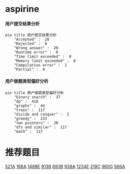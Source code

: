 # aspirine

<!-- tabs:start -->



#### **用户提交结果分析**

```mermaid
pie title 用户提交结果分析
    "Accepted" :  28
    "Rejected" :  0
    "Wrong answer" :  20
    "Runtime error" :  0
    "Time limit exceeded" :  0
    "Memory limit exceeded" :  0
    "Compilation error" :  1
    "Partial" :  0
```

#### **用户做题类型偏好分析**

```mermaid
pie title 用户做题类型偏好分析
    "binary search" :  37
    "dp" :  418
    "graphs" :  44
    "trees" :  117
    "divide and conquer" :  2
    "greedy" :  233
    "two pointers" :  20
    "dfs and similar" :  117
    "math" :  117
```



<!-- tabs:end -->
# 推荐题目
[521A](https://codeforces.com/contest/521/problem/A)
[166A](https://codeforces.com/contest/166/problem/A)
[1488E](https://codeforces.com/contest/1488/problem/E)
[913B](https://codeforces.com/contest/913/problem/B)
[893B](https://codeforces.com/contest/893/problem/B)
[938A](https://codeforces.com/contest/938/problem/A)
[1234E](https://codeforces.com/contest/1234/problem/E)
[219C](https://codeforces.com/contest/219/problem/C)
[960G](https://codeforces.com/contest/960/problem/G)
[566A](https://codeforces.com/contest/566/problem/A)
